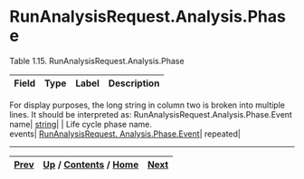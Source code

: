 
# RunAnalysisRequest.Analysis.Phase

Table 1.15. RunAnalysisRequest.Analysis.Phase

Field| Type| Label| Description  
---|---|---|---  
For display purposes, the long string in column two is broken into multiple
lines. It should be interpreted as: RunAnalysisRequest.Analysis.Phase.Event  
name| [string](ch01s11.md "gRPC Scalar Value Types")|  | Life cycle phase name.   
events| [RunAnalysisRequest. Analysis.Phase.Event](ch01s03s08s04.md
"RunAnalysisRequest.Analysis.Phase.Event")| repeated|  
  
  

* * *

[Prev](ch01s03s08s02.md) | [Up](ch01s03s08.md) / [Contents](index.md) / [Home](../../index.htm)|  [Next](ch01s03s08s04.md)  
---|---|---

